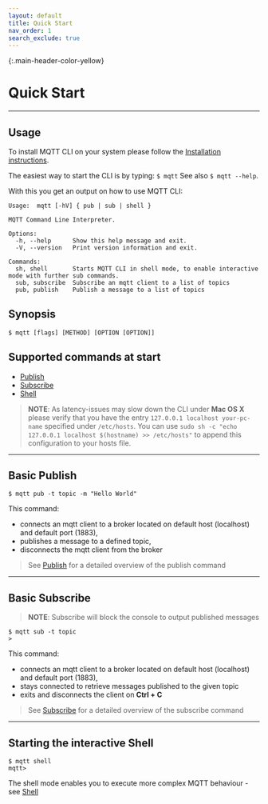 ```yaml
---
layout: default
title: Quick Start
nav_order: 1
search_exclude: true
---
```


{:.main-header-color-yellow}
# Quick Start
***
## Usage

To install MQTT CLI on your system please follow the [Installation instructions](02_installation).

The easiest way to start the CLI is by typing:
``` $ mqtt ```
See also ``$ mqtt --help``.

With this you get an output on how to use MQTT CLI:
```
Usage:  mqtt [-hV] { pub | sub | shell }

MQTT Command Line Interpreter.

Options:
  -h, --help      Show this help message and exit.
  -V, --version   Print version information and exit.

Commands:
  sh, shell       Starts MQTT CLI in shell mode, to enable interactive mode with further sub commands.
  sub, subscribe  Subscribe an mqtt client to a list of topics
  pub, publish    Publish a message to a list of topics

```

## Synopsis 
```
$ mqtt [flags] [METHOD] [OPTION [OPTION]]
```

## Supported commands at start

* [Publish](mqtt_commands/publish.md)
* [Subscribe](mqtt_commands/subscribe.md)
* [Shell](05_shell.md) 

> **NOTE**: As latency-issues may slow down the CLI under **Mac OS X** please verify that you have the entry ``127.0.0.1 localhost your-pc-name`` specified under ``/etc/hosts``.
You can use ``sudo sh -c "echo 127.0.0.1 localhost $(hostname) >> /etc/hosts"`` to append this configuration to your hosts file.

***

## Basic Publish

```
$ mqtt pub -t topic -m "Hello World"
```
This command:
* connects an mqtt client to a broker located on default host (localhost) and default port (1883), 
* publishes a message to a defined topic, 
* disconnects the mqtt client from the broker

> See [Publish](03_publish.md) for a detailed overview of the publish command

***

## Basic Subscribe

> **NOTE**: Subscribe will block the console to output published messages

```
$ mqtt sub -t topic
>
```
This command:
* connects an mqtt client to a broker located on default host (localhost) and default port (1883), 
* stays connected to retrieve messages published to the given topic
* exits and disconnects the client on **Ctrl + C** 

> See [Subscribe](04_subscribe.md) for a detailed overview of the subscribe command

***

## Starting the interactive Shell

```
$ mqtt shell
mqtt>
```

The shell mode enables you to execute more complex MQTT behaviour - see [Shell](05_shell.md) 

